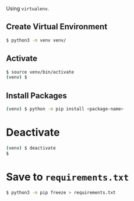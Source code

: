 
Using `virtualenv`.

## Create Virtual Environment

```bash ln:False
$ python3 -m venv venv/
```

## Activate

```bash ln:False
$ source venv/bin/activate
(venv) $
```

## Install Packages

```bash ln:False
(venv) $ python -m pip install <package-name>
```

# Deactivate

```bash ln:False
(venv) $ deactivate
$
```

# Save to `requirements.txt`

```bash ln:False
$ python3 -m pip freeze > requirements.txt
```
